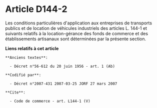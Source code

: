 # Article D144-2

Les conditions particulières d'application aux entreprises de transports publics et de location de véhicules industriels des
articles L. 144-1 et suivants relatifs à la location-gérance des fonds de commerce et des établissements artisanaux sont
déterminées par la présente section.

**Liens relatifs à cet article**

	**Anciens textes**:

	  - Décret n°56-612 du 20 juin 1956 - art. 1 (Ab)

	**Codifié par**:

	  - Décret n°2007-431 2007-03-25 JORF 27 mars 2007

	**Cite**:

	  - Code de commerce - art. L144-1 (V)
